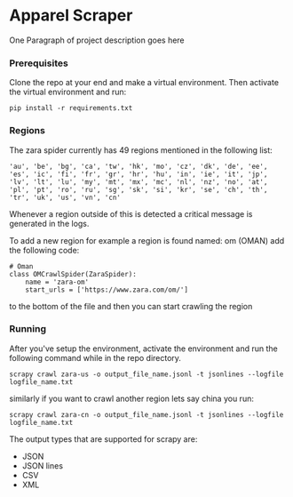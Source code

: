 # Apparel Scraper

One Paragraph of project description goes here

### Prerequisites

Clone the repo at your end and make a virtual environment. Then activate the virtual environment and run:

```
pip install -r requirements.txt
```

### Regions
The zara spider currently has 49 regions mentioned in the following list:
```
'au', 'be', 'bg', 'ca', 'tw', 'hk', 'mo', 'cz', 'dk', 'de', 'ee', 'es', 'ic', 'fi', 'fr', 'gr', 'hr', 'hu', 'in', 'ie', 'it', 'jp', 'lv', 'lt', 'lu', 'my', 'mt', 'mx', 'mc', 'nl', 'nz', 'no', 'at', 'pl', 'pt', 'ro', 'ru', 'sg', 'sk', 'si', 'kr', 'se', 'ch', 'th', 'tr', 'uk', 'us', 'vn', 'cn'
```
Whenever a region outside of this is detected a critical message is generated in the logs.

To add a new region for example a region is found named: om (OMAN)
add the following code:
```
# Oman
class OMCrawlSpider(ZaraSpider):
    name = 'zara-om'
    start_urls = ['https://www.zara.com/om/']
```
to the bottom of the file and then you can start crawling the region

### Running
After you've setup the environment, activate the environment and run the following command while in the repo directory.
```
scrapy crawl zara-us -o output_file_name.jsonl -t jsonlines --logfile logfile_name.txt
```

similarly if you want to crawl another region lets say china you run:
```
scrapy crawl zara-cn -o output_file_name.jsonl -t jsonlines --logfile logfile_name.txt
```

The output types that are supported for scrapy are:
- JSON
- JSON lines
- CSV
- XML
